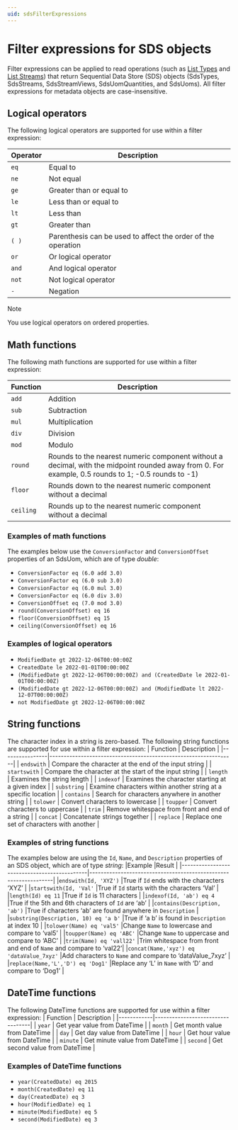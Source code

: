 ```yaml
---
uid: sdsFilterExpressions
---
```


# Filter expressions for SDS objects
Filter expressions can be applied to read operations (such as [List Types](xref:sds-types#list-types) and [List Streams](xref:sds-streams#list-streams)) that return Sequential Data Store (SDS) objects (SdsTypes, SdsStreams, SdsStreamViews, SdsUomQuantities, and SdsUoms). 
All filter expressions for metadata objects are case-insensitive.


## Logical operators
The following logical operators are supported for use within a filter
expression:

| Operator   | Description                                             |
|------------|-----------------------------------------------------|
| ``eq``     | Equal to                                            |
| ``ne``     | Not equal                                           |
| ``ge``     | Greater than or equal to                            |
| ``le``     | Less than or equal to                               |
| ``lt``     | Less than                                           |
| ``gt``     | Greater than                                        |
| ``( )``    | Parenthesis can be used to affect the order of the operation |
| ``or``     | Or logical operator                                 |
| ``and``    | And logical operator                                |
| ``not``    | Not logical operator                                |
| ``-``      | Negation                                            |

> [!NOTE]
> You use logical operators on ordered properties.  

## Math functions
The following math functions are supported for use within a filter
expression:

| Function  | Description                 |
|-----------|-------------------------|
| ``add``   | Addition                |
| ``sub``   | Subtraction             |
| ``mul``   | Multiplication          |
| ``div``   | Division                |
| ``mod``   | Modulo                  |
| ``round`` | Rounds to the nearest numeric component without a decimal, with the midpoint rounded away from 0. For example, 0.5 rounds to 1; -0.5 rounds to -1) |
| ``floor`` | Rounds down to the nearest numeric component without a decimal |
|``ceiling``| Rounds up to the nearest numeric component without a decimal |

### Examples of math functions
The examples below use the ``ConversionFactor`` and ``ConversionOffset`` properties of an SdsUom, which are of type *double*: 
- ``ConversionFactor eq (6.0 add 3.0)``
- ``ConversionFactor eq (6.0 sub 3.0)``
- ``ConversionFactor eq (6.0 mul 3.0)``
- ``ConversionFactor eq (6.0 div 3.0)``
- ``ConversionOffset eq (7.0 mod 3.0)``
- ``round(ConversionOffset) eq 16``
- ``floor(ConversionOffset) eq 15``
- ``ceiling(ConversionOffset) eq 16``

### Examples of logical operators
- ``ModifiedDate gt 2022-12-06T00:00:00Z``
- ``CreatedDate le 2022-01-01T00:00:00Z``
- ``(ModifiedDate gt 2022-12-06T00:00:00Z) and (CreatedDate le 2022-01-01T00:00:00Z)``
- ``(ModifiedDate gt 2022-12-06T00:00:00Z) and (ModifiedDate lt 2022-12-07T00:00:00Z)``
- ``not ModifiedDate gt 2022-12-06T00:00:00Z``

## String functions
The character index in a string is zero-based. The following string functions are supported for use within a
filter expression:
| Function       | Description                                                         |
|----------------|-----------------------------------------------------------------|
| ``endswith``   | Compare the character at the end of the input string            |
| ``startswith`` | Compare the character at the start of the input string          |
| ``length``     | Examines the string length                                      |
| ``indexof``    | Examines the character starting at a given index                |
| ``substring``  | Examine characters within another string at a specific location |
| ``contains``	 | Search for characters anywhere in another string                |
| ``tolower``    | Convert characters to lowercase                                 |
| ``toupper``    | Convert characters to uppercase                                 |
| ``trim``       | Remove whitespace from front and end of a string                |
| ``concat``     | Concatenate strings together                                    |
| ``replace``    | Replace one set of characters with another                      |

### Examples of string functions
The examples below are using the ``Id``, ``Name``, and ``Description`` properties of an SDS object, which are of type *string*: 
|Example                                      |Result                                                           |
|---------------------------------------------|-----------------------------------------------------------------|
|``endswith(Id, 'XYZ')``                      |True if ``Id`` ends with the characters ‘XYZ’                    |
|``startswith(Id, 'Val'``                     |True if ``Id`` starts with the characters ‘Val’                  |
|``length(Id) eq 11``                         |True if ``Id`` is 11 characters                                  |
|``indexof(Id, 'ab') eq 4``                   |True if the 5th and 6th characters of ``Id`` are ‘ab’            |
|``contains(Description, 'ab')``              |True if characters ‘ab’ are found anywhere in ``Description``    |
|``substring(Description, 10) eq 'a b'``      |True if ‘a b’ is found in ``Description`` at index 10            |
|``tolower(Name) eq 'val5'``                  |Change ``Name`` to lowercase and compare to ‘val5’               |
|``toupper(Name) eq 'ABC'``                   |Change ``Name`` to uppercase and compare to ‘ABC’                |
|``trim(Name) eq 'vall22'``                   |Trim whitespace from front and end of ``Name`` and compare to ‘val22’|
|``concat(Name,'xyz') eq 'dataValue_7xyz'``   |Add characters to ``Name`` and compare to ‘dataValue_7xyz’       |
|``replace(Name,'L','D') eq 'Dog1'``          |Replace any ‘L’ in ``Name`` with ‘D’ and compare to ‘Dog1’       |

## DateTime functions
The following DateTime functions are supported for use within a filter
expression:
| Function   | Description                          |
|------------|----------------------------------|
| ``year``   | Get year value from DateTime     |
| ``month``  | Get month value from DateTime    |
| ``day``    | Get day value from DateTime      |
| ``hour``   | Get hour value from DateTime     |
| ``minute`` | Get minute value from DateTime   |
| ``second`` | Get second value from DateTime   |

### Examples of DateTime functions
-  ``year(CreatedDate) eq 2015``
-  ``month(CreatedDate) eq 11``
-  ``day(CreatedDate) eq 3``
-  ``hour(ModifiedDate) eq 1``
-  ``minute(ModifiedDate) eq 5``
-  ``second(ModifiedDate) eq 3``
